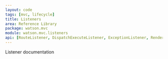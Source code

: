 ```yaml
---
layout: code
tags: [mvc, lifecycle]
title: Listeners
area: Reference Library
package: watson.mvc
module: watson.mvc.listeners
api: [RouteListener, DispatchExecuteListener, ExceptionListener, RenderListener]
---
```


Listener documentation